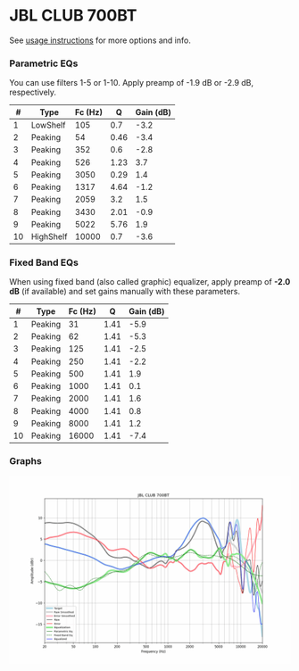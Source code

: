 # JBL CLUB 700BT
See [usage instructions](https://github.com/jaakkopasanen/AutoEq#usage) for more options and info.

### Parametric EQs
You can use filters 1-5 or 1-10. Apply preamp of -1.9 dB or -2.9 dB, respectively.

|   # | Type      |   Fc (Hz) |    Q |   Gain (dB) |
|-----|-----------|-----------|------|-------------|
|   1 | LowShelf  |       105 | 0.7  |        -3.2 |
|   2 | Peaking   |        54 | 0.46 |        -3.4 |
|   3 | Peaking   |       352 | 0.6  |        -2.8 |
|   4 | Peaking   |       526 | 1.23 |         3.7 |
|   5 | Peaking   |      3050 | 0.29 |         1.4 |
|   6 | Peaking   |      1317 | 4.64 |        -1.2 |
|   7 | Peaking   |      2059 | 3.2  |         1.5 |
|   8 | Peaking   |      3430 | 2.01 |        -0.9 |
|   9 | Peaking   |      5022 | 5.76 |         1.9 |
|  10 | HighShelf |     10000 | 0.7  |        -3.6 |

### Fixed Band EQs
When using fixed band (also called graphic) equalizer, apply preamp of **-2.0 dB** (if available) and set gains manually with these parameters.

|   # | Type    |   Fc (Hz) |    Q |   Gain (dB) |
|-----|---------|-----------|------|-------------|
|   1 | Peaking |        31 | 1.41 |        -5.9 |
|   2 | Peaking |        62 | 1.41 |        -5.3 |
|   3 | Peaking |       125 | 1.41 |        -2.5 |
|   4 | Peaking |       250 | 1.41 |        -2.2 |
|   5 | Peaking |       500 | 1.41 |         1.9 |
|   6 | Peaking |      1000 | 1.41 |         0.1 |
|   7 | Peaking |      2000 | 1.41 |         1.6 |
|   8 | Peaking |      4000 | 1.41 |         0.8 |
|   9 | Peaking |      8000 | 1.41 |         1.2 |
|  10 | Peaking |     16000 | 1.41 |        -7.4 |

### Graphs
![](./JBL%20CLUB%20700BT.png)
